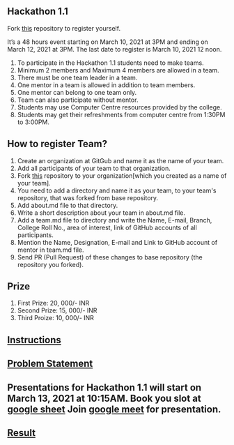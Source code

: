 ## Hackathon 1.1

Fork [this](https://github.com/Computer-Science-and-Engineering-GNDEC/Hackathon-2.0) repository to register yourself.

It’s a 48 hours event starting on March 10, 2021 at 3PM and ending on March 12, 2021 at 3PM. The last date to register is March 10, 2021 12 noon.

1. To participate in the Hackathon 1.1 students need to make teams.
1. Minimum 2 members and Maximum 4 members are allowed in a team.
1. There must be one team leader in a team. 
1. One mentor in a team is allowed in addition to team members.
1. One mentor can belong to one team only. 
1. Team can also participate without mentor.
1. Students may use Computer Centre resources provided by the college.
1. Students may get their refreshments from computer centre from 1:30PM to 3:00PM.

## How to register Team?

1. Create an organization at GitGub and name it as the name of your team.
1. Add all participants of your team to that organization. 
1. Fork [this](https://github.com/Computer-Science-and-Engineering-GNDEC/Hackathon-1.1) repository to your organization[which you created as a name of your team].
1. You need to add a directory and name it as your team, to your team's repository, that was forked from base repository.
1. Add about.md file to that directory.
1. Write a short description about your team in about.md file.
1. Add a team.md file to directory and write the Name, E-mail, Branch, College Roll No., area of interest, link of GitHub accounts of all participants.
1. Mention the Name, Designation, E-mail and Link to GitHub account of mentor in team.md file.
1. Send PR (Pull Request) of these changes to base repository (the repository you forked).

## Prize

1. First Prize: 20, 000/- INR
2. Second Prize: 15, 000/- INR
3. Third Proize: 10, 000/- INR

## [Instructions](https://computer-science-and-engineering-gndec.github.io/Hackathon-1.1/Instructions.html)

## [Problem Statement](https://computer-science-and-engineering-gndec.github.io/Hackathon-1.1/problem.html)

## Presentations for Hackathon 1.1 will start on March 13, 2021 at 10:15AM. Book you slot at [google sheet](https://docs.google.com/spreadsheets/d/1AaSzA6x9gpfBxFDvoFc64i5cd8Av31kHWxRkMDAk-2A/edit?usp=sharing) Join [google meet](https://meet.google.com/jou-swso-aak) for presentation.

## [Result](https://computer-science-and-engineering-gndec.github.io/Hackathon-1.1/result.html)



